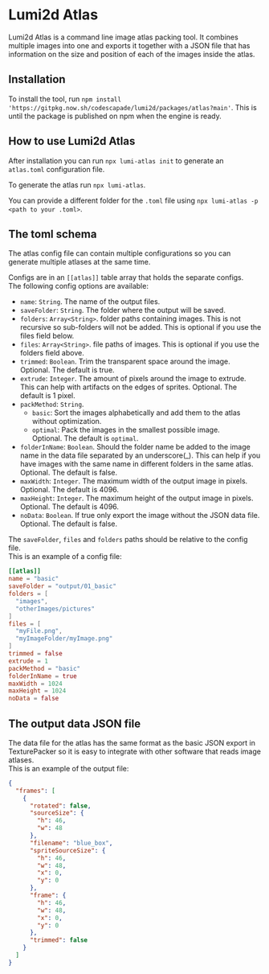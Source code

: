 # Lumi2d Atlas

Lumi2d Atlas is a command line image atlas packing tool. It combines multiple images into one and exports it together with a JSON file that has information on the size and position of each of the images inside the atlas.

## Installation
To install the tool, run `npm install 'https://gitpkg.now.sh/codescapade/lumi2d/packages/atlas?main'`.
This is until the package is published on npm when the engine is ready.

## How to use Lumi2d Atlas
After installation you can run `npx lumi-atlas init` to generate an `atlas.toml` configuration file.

To generate the atlas run `npx lumi-atlas`.

You can provide a different folder for the `.toml` file using `npx lumi-atlas -p <path to your .toml>`.

## The toml schema
The atlas config file can contain multiple configurations so you can generate multiple atlases at the same time.

Configs are in an `[[atlas]]` table array that holds the separate configs.  
The following config options are available:

- `name`: `String`. The name of the output files.
- `saveFolder`: `String`. The folder where the output will be saved.
- `folders`: `Array<String>`. folder paths containing images. This is not recursive so sub-folders will not be added. This is optional if you use the files field below.
- `files`: `Array<String>`. file paths of images. This is optional if you use the folders field above.
- `trimmed`: `Boolean`. Trim the transparent space around the image. Optional. The default is true.
- `extrude`: `Integer`. The amount of pixels around the image to extrude. This can help with artifacts on the edges of sprites. Optional. The default is 1 pixel.
- `packMethod`: `String`.
  - `basic`: Sort the images alphabetically and add them to the atlas without optimization.
  - `optimal`: Pack the images in the smallest possible image.  
  Optional. The default is `optimal`. 
- `folderInName`: `Boolean`. Should the folder name be added to the image name in the data file separated by an underscore(_). This can help if you have images with the same name in different folders in the same atlas. Optional. The default is false.
- `maxWidth`: `Integer`. The maximum width of the output image in pixels. Optional. The default is 4096.
- `maxHeight`: `Integer`. The maximum height of the output image in pixels. Optional. The default is 4096.
- `noData`: `Boolean`. If true only export the image without the JSON data file. Optional. The default is false.

The `saveFolder`, `files` and `folders` paths should be relative to the config file.   
This is an example of a config file:
``` toml
[[atlas]]
name = "basic"
saveFolder = "output/01_basic"
folders = [
  "images",
  "otherImages/pictures"
]
files = [
  "myFile.png",
  "myImageFolder/myImage.png"
]
trimmed = false
extrude = 1
packMethod = "basic"
folderInName = true
maxWidth = 1024
maxHeight = 1024
noData = false
```

## The output data JSON file
The data file for the atlas has the same format as the basic JSON export in TexturePacker so it is easy to integrate with other software that reads image atlases.  
This is an example of the output file:

``` json
{
  "frames": [
    {
      "rotated": false,
      "sourceSize": {
        "h": 46,
        "w": 48
      },
      "filename": "blue_box",
      "spriteSourceSize": {
        "h": 46,
        "w": 48,
        "x": 0,
        "y": 0
      },
      "frame": {
        "h": 46,
        "w": 48,
        "x": 0,
        "y": 0
      },
      "trimmed": false
    }
  ]
}
```
